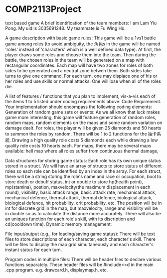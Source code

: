 # COMP2113Project
text based game
A brief identification of the team members:
I am Lam Yiu Pong. My uid is 3035691248.
My teammate is Fu Wing Ho.

A game description with basic game rules:
  This game will be a 1vs1 battle game among roles (to avoid ambiguity, the 角色s in the game will be named 'roles' instead of 'characters' which is a well defined data type). At first, the player draws some roles and choose them into the team. Then during the battle, the chosen roles in the team will be generated on a map with rectangular coordinates. Each map will have two zones for roles of both sides to be generated and a neutral zone betwen them. Both sides take turns to give one command. For each turn, one may displace one of his or her roles and use skills or normal attacks. One will lose when all of the roles die.

A list of features / functions that you plan to implement, vis-a-vis each of the items 1 to 5 listed under coding requirements above:
Code Requirement. Your implementation should encompass the following coding elements:
  Generation of random game sets or events:
    As we all know that luck makes game more interesting, this game will feature generation of random roles, random maps, random elements on the maps and some random variation on damage dealt.
    For roles, the player will be given 25 diamonds and 50 hearts to summon the roles by random. There will be 1 to 2 functions for the 抽卡系統. Drawing a high quality role costs 5 diamonds each while drawing a low quality role costs 10 hearts each.
    For maps, there may be several maps available: hell map where all roles suffer from continuous thermal damage, 
    
  Data structures for storing game status:
    Each role has its own unique status stored in a struct. We will have an array of structs to store status of different roles so each role can be identified by an index in the array.
    For each struct, there will be a string storing the role's name and race or occupation, bool to store death or debuff status, int or double to store hp(health point), mp(stamina), postion, maxvelocity(the maximum displacement in each round), visibility, basic attack range, basic attack rate, mechanical attack, mechanical defence, thermal attack, thermal defence, biological attack, biological defence, hit probability, crit probability, etc. The position will be in int for discrete grid in the map, but maxvelocity, range and visibility will be in double so as to calculate the distance more accurately. There will also be an uniques function for each role's skill, with its discription and cd(cooldown time).
  Dynamic memory management:
  
  File input/output (e.g., for loading/saving game status):
  There will be text files to store descriptions of each character, each character's skill.
  There will be files to display the map grid simultaneously and each character's instant status for each turn.
  
  Program codes in multiple files:
  There will be header files to declare various functions separately. These header files will be #include<>d in the main .cpp program.
  e.g. drawcard.h, displaymap.h, etc.
